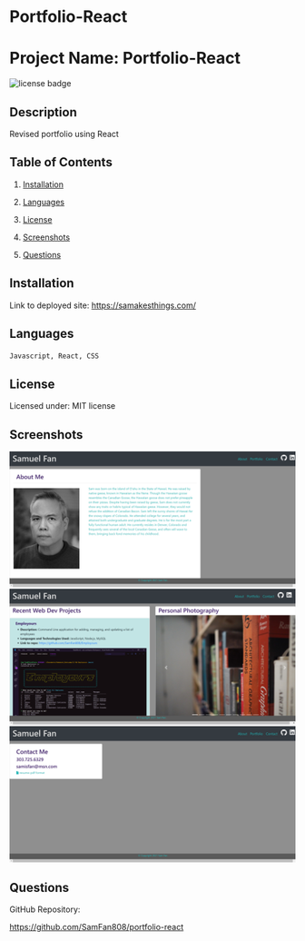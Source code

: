 # Portfolio-React

# Project Name: Portfolio-React

![license badge](https://img.shields.io/static/v1?label=license&message=MIT&color=blue)

## Description

Revised portfolio using React

## Table of Contents

1. [Installation](#installation)

2. [Languages](#languages)

3. [License](#license)

4. [Screenshots](#screenshots)

5. [Questions](#questions)

## Installation

Link to deployed site: https://samakesthings.com/

## Languages

`Javascript, React, CSS`

## License

Licensed under: MIT license

## Screenshots

<img src="./Images/Screenshot_1_Portfolio.png">

<img src="./Images/Screenshot_2_Portfolio.png">

<img src="./Images/Screenshot_3_Portfolio.png">

## Questions

GitHub Repository:

https://github.com/SamFan808/portfolio-react
